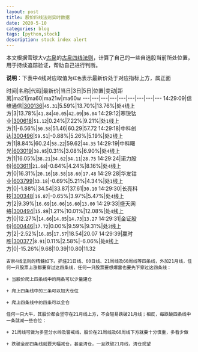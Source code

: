 ```yaml
---
layout: post
title: 股价四线法则实时数据
date: 2020-5-10
categories: blog
tags: [python,stock]
description: stock index alert
---
```



本文根据雪球大v[古泉](https://xueqiu.com/u/7148646888)的[古泉四线法则](https://xueqiu.com/7148646888/130498192)，计算了自己的一些自选股当前所处位置，用于持续追踪验证，帮助自己进行判断。

**说明**：下表中4线对应取值为`红色`表示最新价处于对应指标上方，属正面

时间|名称|代码|最新价|当日|3日|5日|位置|变动|距离|ma21|ma60|ma21w|ma60w
---|---|---|---|---|---|---|---|---
14:29:09|信维通信|[300136](https://xueqiu.com/S/SZ300136)|`45.31`|5.59%|13.70%|13.76%|处`4`线上方|3|13.78%|`41.84`|`40.05`|`42.09`|`36.04`
14:29:12|寒锐钴业|[300618](https://xueqiu.com/S/SZ300618)|`51.12`|0.24%|7.22%|9.21%|处`1`线上方|1|-6.56%|`50.58`|51.46|60.29|57.72
14:29:18|中科创达|[300496](https://xueqiu.com/S/SZ300496)|`59.51`|-0.88%|5.26%|5.19%|处`2`线上方|1|8.84%|60.24|`58.22`|59.62|`44.35`
14:29:19|中科曙光|[603019](https://xueqiu.com/S/SH603019)|`38.95`|0.31%|3.08%|6.90%|处`4`线上方|1|16.05%|`38.21`|`34.62`|`34.11`|`28.75`
14:29:24|诺力股份|[603611](https://xueqiu.com/S/SH603611)|`21.68`|-0.64%|4.24%|8.16%|处`4`线上方|0|16.31%|`20.16`|`18.58`|`18.60`|`17.48`
14:29:28|华友钴业|[603799](https://xueqiu.com/S/SH603799)|`33.18`|-0.69%|5.21%|4.34%|处`1`线上方|0|-1.88%|34.54|33.87|37.61|`30.10`
14:29:30|长亮科技|[300348](https://xueqiu.com/S/SZ300348)|`16.87`|-0.65%|3.97%|5.47%|处`4`线上方|2|9.39%|`16.69`|`16.06`|`16.60`|`13.00`
14:29:33|盛天网络|[300494](https://xueqiu.com/S/SZ300494)|`15.89`|1.21%|10.01%|12.08%|处`4`线上方|0|12.27%|`14.66`|`14.05`|`14.73`|`13.27`
14:29:31|金证股份|[600446](https://xueqiu.com/S/SH600446)|`17.72`|0.00%|9.59%|9.31%|处`2`线上方|2|-2.52%|`16.85`|`17.57`|18.54|20.07
14:29:39|赢时胜|[300377](https://xueqiu.com/S/SZ300377)|`8.91`|0.11%|2.58%|-6.06%|处`0`线上方|0|-15.26%|9.68|10.39|10.80|11.32

```
古泉4线法则的精髓如下。抓住21日线、60日线、21周线及60周线等四条线，外加21月线，任何一只股票上涨都要穿过这四条线，任何一只股票要想爆雷也要先下穿过这四条线：

+ 当股价爬上四条线中的两条可以少量建仓

+ 爬上四条线中的三条可以加大仓位

+ 爬上四条线中的四条可以全仓

任何一只大牛，其股价都会坚守在21月线上方，不会轻易跌破21月线；相反，每跌破四条线中一条就减一些仓位：

+ 21周线可做为多空分水岭及警戒线，股价在21周线及60周线下方就要十分慎重，多看少做

+ 跌破全部四条线就要大幅减仓，甚至清仓，一旦跌破21月线，清仓观望
```